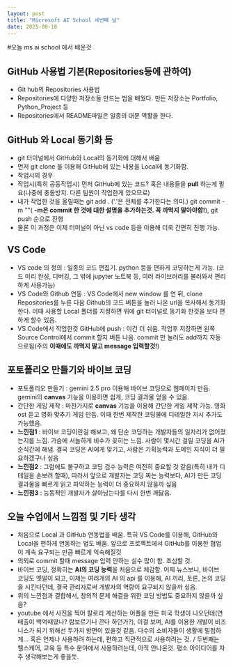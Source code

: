 ```yaml
---
layout: post
title: "Microsoft AI School 세번째 날"
date: 2025-09-18
---
```


#오늘 ms ai school 에서 배운것
 
 ## GitHub 사용법 기본(Repositories등에 관하여)
  - Git hub의 Repositories 사용법
  - Repositories에 다양한 저장소들 만드는 법을 배웠다. 만든 저장소는 Portfolio, Python_Project 등
  - Repositories에서 README파일은 일종의 대문 역활을 한다.
 
 ## GitHub 와 Local 동기화 등
  - git 터미널에서 GitHub와 Local의 동기화에 대해서 배움
  - 먼저 git clone 을 이용해 GitHub에 있는 내용을 Local에 동기화함.
  - 작업시의 경우
   - 작업시(특히 공동작업시) 먼저 GitHub에 있는 코드? 혹은 내용들을 **pull** 하는게 필요(나중에 충돌방지. 다른 팀원이 작업한게 있으므로)
   - 내가 작업한 것을 올릴때는 git add . ('.'은 전체를 추가한다는 의미.) git commit -m ""( **-m은 commit 한 것에 대한 설명을 추가하는것. 꼭 까먹지 말아야함!**), git push 순으로 진행
   - 물론 이 과정은 이제 터미널이 아닌 vs code 등을 이용해 더욱 간편히 진행 가능.

 ## VS Code 
  - VS code 의 정의 : 일종의 코드 편집기. python 등을 편하게 코딩하는게 가능. (코드 미리 완성, 디버깅, 그 밖에 jupyter 노트북 등, 여러 라이브러리를 불러와서 편리하게 사용가능)
  - VS Code와 Github 연동 : VS Code에서 new window 를 연 뒤, clone Repositories를 누른 다음 Github의 코드 버튼을 눌러 나온 url을 복사해서 동기화 한다. 이때 사용할 Local 폴더를 지정하면 위에 git 터미널로 동기화 한것을 보다 편하게 할수 있음.
  - VS Code에서 작업한것 GitHub에 push : 이건 더 쉬움. 작업후 저장하면 왼쪽 Source Control에서 commit 할지 버튼 나옴. commit 만 눌러도 add까지 자동으로됨(주의 **이때에도 까먹지 말고 message 입력할것!**)

 ## 포토폴리오 만들기와 바이브 코딩
  - 포토폴리오 만들기 : gemini 2.5 pro 이용해 바이브 코딩으로 웹페이지 만듬. gemini의 **canvas** 기능을 이용하면 쉽게, 코딩 결과물 얻을 수 있음.
  - 간단한 게임 제작 : 마찬가지로 **canvas** 기능을 이용해 간단한 게임 제작 가능. 영화 ost 듣고 영화 맞추기 게임 만듬. 이때 한번 제작한 코딩물에 디테일한 지시 추가도 가능했음.
  - **느낀점1** : 바이브 코딩이란걸 해보고, 왜 단순 코딩하는 개발자들의 일자리가 없어졌는지를 느낌. 가슴에 서늘하게 비수가 꽂히는 느낌. 사람이 몇시간 걸릴 코딩을 AI가 순식간에 해냄. 결국 코딩은 AI에게 맞기고, 사람은 기획능력과 도메인 지식이 더 필요하겠구나 싶음
  - **느낀점2** : 그럼에도 불구하고 코딩 검수 능력은 여전히 중요할 것 같음(특히 내가 디테일을 손보려 할때), 따라서 앞으로 개발자는 코딩 짜는 능력보다, AI가 만든 코딩 결과물을 빠르게 읽고 파악하는 능력이 더 중요하지 않을까 싶음
  - **느낀점3** : 능동적인 개발자가 살아남는다를 다시 한번 깨닳음.

## 오늘 수업에서 느낌점 및 기타 생각
 - 처음으로 Local 과 GitHub 연동법을 배움. 특히 VS Code를 이용해, GitHub와 Local을 편하게 연동하는 법도 배움. 앞으로 프로젝트에서 GitHub를 이용한 협업이 계속 요구되는 만큼 빠르게 익숙해질것
 - 의외로 commit 할때 message 입력 안하는 실수 많이 함. 조심할 것.
 - 바이브 코딩, 정확히는 **AI의 코딩 능력**을 처음으로 체감함. 어제 뉴스보니, 바이브 코딩도 옛말이 되고, 이제는 여러개의 AI 의 api 를 이용해, AI 끼리, 토론, 논의 코딩을 시킨다던데, 결국 관리자로써 개발자의 역량이 요구되지 않을까 싶음. 
 - 위의 느낀점과 결합해서, 창의적 문제 해결을 위한 코딩 방법도 중요하지 않을까 싶음?
 - youtube 에서 사진을 찍어 칼로리 계산하는 어플을 만든 미국 학생이 나오던데(연매출이 백억때였나? 람보르기니 끈다 하던가?), 이걸 보며, AI를 이용한 개발이 비즈니스가 되기 위해선 두가지 방면이 있을것 같음. 다수의 소비자들이 생활에 밀접하게... 혹은 언제나 사용하려 하는데, 편하고 직관적으로 사용하려는 것. / 두번째는 헬스케어, 교육 등 특수 분야에서 사용하려는데, 아직 안나온것. 평소 아이디어를 자주 생각해보는게 좋을듯.
